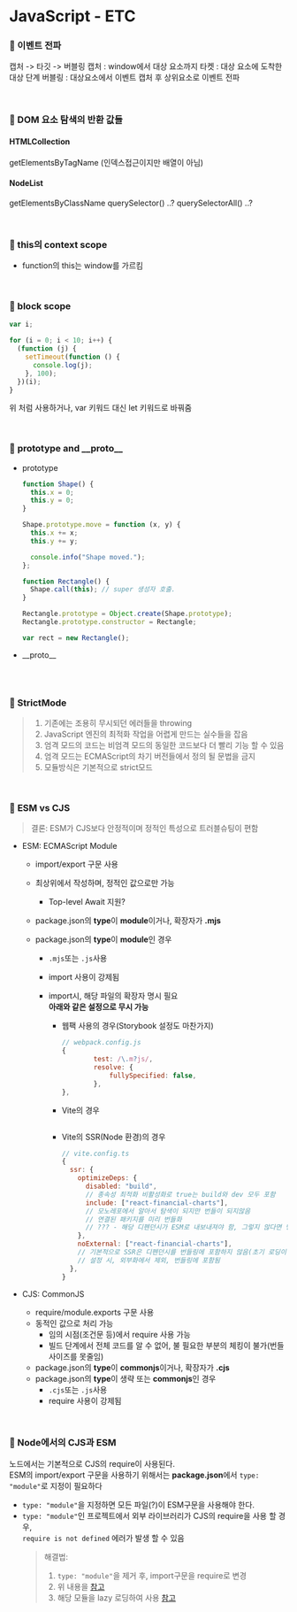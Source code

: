 # JavaScript - ETC

### 🦋 이벤트 전파

캡처 -> 타깃 -> 버블링
캡처 : window에서 대상 요소까지
타켓 : 대상 요소에 도착한 대상 단계
버블링 : 대상요소에서 이벤트 캡처 후 상위요소로 이벤트 전파

<br />

### 🦋 DOM 요소 탐색의 반환 값들

#### HTMLCollection

getElementsByTagName
(인덱스접근이지만 배열이 아님)

#### NodeList

getElementsByClassName
querySelector() ..?
querySelectorAll() ..?

<br />

### 🦋 this의 context scope

- function의 this는 window를 가르킴

<br />

### 🦋 block scope

```js
var i;

for (i = 0; i < 10; i++) {
  (function (j) {
    setTimeout(function () {
      console.log(j);
    }, 100);
  })(i);
}
```

위 처럼 사용하거나, var 키워드 대신 let 키워드로 바꿔줌

<br />

### 🦋 **prototype** and **\_\_proto\_\_**

- prototype

  ```js
  function Shape() {
    this.x = 0;
    this.y = 0;
  }

  Shape.prototype.move = function (x, y) {
    this.x += x;
    this.y += y;

    console.info("Shape moved.");
  };

  function Rectangle() {
    Shape.call(this); // super 생성자 호출.
  }

  Rectangle.prototype = Object.create(Shape.prototype);
  Rectangle.prototype.constructor = Rectangle;

  var rect = new Rectangle();
  ```

- \_\_proto\_\_

  ```js

  ```

<br />

### 🦋 StrictMode

> 1. 기존에는 조용히 무시되던 에러들을 throwing
> 2. JavaScript 엔진의 최적화 작업을 어렵게 만드는 실수들을 잡음
> 3. 엄격 모드의 코드는 비엄격 모드의 동일한 코드보다 더 빨리 기능 할 수 있음
> 4. 엄격 모드는 ECMAScript의 차기 버전들에서 정의 될 문법을 금지
> 5. 모듈방식은 기본적으로 strict모드

<br />

### 🦋 **ESM** vs **CJS**

> 결론: ESM가 CJS보다 안정적이며 정적인 특성으로 트러블슈팅이 편함

- ESM: ECMAScript Module

  - import/export 구문 사용
  - 최상위에서 작성하며, 정적인 값으로만 가능
    - Top-level Await 지원?
  - package.json의 **type**이 **module**이거나, 확장자가 **.mjs**
  - package.json의 **type**이 **module**인 경우

    - `.mjs`또는 `.js`사용
    - import 사용이 강제됨
    - import시, 해당 파일의 확장자 명시 필요\
      **아래와 같은 설정으로 무시 가능**

      - 웹팩 사용의 경우(Storybook 설정도 마찬가지)
        ```js
        // webpack.config.js
        {
        		test: /\.m?js/,
        		resolve: {
        			fullySpecified: false,
        		},
        },
        ```
      - Vite의 경우

        ```js

        ```

      - Vite의 SSR(Node 환경)의 경우
        ```js
        // vite.config.ts
        {
          ssr: {
            optimizeDeps: {
              disabled: "build",
              // 종속성 최적화 비활성화로 true는 build와 dev 모두 포함
              include: ["react-financial-charts"],
              // 모노레포에서 알아서 탐색이 되지만 번들이 되지않음
              // 연결된 패키지를 미리 번들화
              // ??? - 해당 디펜던시가 ESM로 내보내져야 함, 그렇지 않다면 명시 필요(강제 최적화?)
            },
            noExternal: ["react-financial-charts"],
            // 기본적으로 SSR은 디펜던시를 번들링에 포함하지 않음(초기 로딩이 빨라짐)
            // 설정 시, 외부화에서 제외, 번들링에 포함됨
          },
        }
        ```

- CJS: CommonJS

  - require/module.exports 구문 사용
  - 동적인 값으로 처리 가능
    - 임의 시점(조건문 등)에서 require 사용 가능
    - 빌드 단계에서 전체 코드를 알 수 없어, 불 필요한 부분의 체킹이 불가(번들 사이즈를 못줄임)
  - package.json의 **type**이 **commonjs**이거나, 확장자가 **.cjs**
  - package.json의 **type**이 생략 또는 **commonjs**인 경우
    - `.cjs`또는 `.js`사용
    - require 사용이 강제됨

<br />

### 🦋 Node에서의 CJS과 ESM

노드에서는 기본적으로 CJS의 require이 사용된다.\
ESM의 import/export 구문을 사용하기 위해서는 **package.json**에서 `type: "module"`로 지정이 필요하다

- `type: "module"`을 지정하면 모든 파일(?)이 ESM구문을 사용해야 한다.
- `type: "module"`인 프로젝트에서 외부 라이브러리가 CJS의 require을 사용 할 경우,\
  `require is not defined` 에러가 발생 할 수 있음
  > 해결법:
  >
  > 1. `type: "module"`을 제거 후, import구문을 require로 변경
  > 2. 위 내용을 [참고](#🦋-esm-vs-cjs)
  > 3. 해당 모듈을 lazy 로딩하여 사용 [참고](../React/Grammar.md#suspense)

